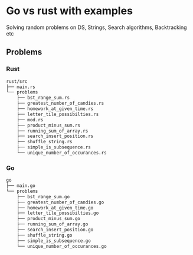 # Go vs rust with examples

Solving random problems on DS, Strings, Search algorithms, Backtracking etc

## Problems

### Rust

```sh
rust/src
├── main.rs
└── problems
    ├── bst_range_sum.rs
    ├── greatest_number_of_candies.rs
    ├── homework_at_given_time.rs
    ├── letter_tile_possibilties.rs
    ├── mod.rs
    ├── product_minus_sum.rs
    ├── running_sum_of_array.rs
    ├── search_insert_position.rs
    ├── shuffle_string.rs
    ├── simple_is_subsequence.rs
    └── unique_number_of_occurances.rs 
```

### Go

```sh
go
├── main.go
└── problems
    ├── bst_range_sum.go
    ├── greatest_number_of_candies.go
    ├── homework_at_given_time.go
    ├── letter_tile_possibilties.go
    ├── product_minus_sum.go
    ├── running_sum_of_array.go
    ├── search_insert_position.go
    ├── shuffle_string.go
    ├── simple_is_subsequence.go
    └── unique_number_of_occurances.go
```